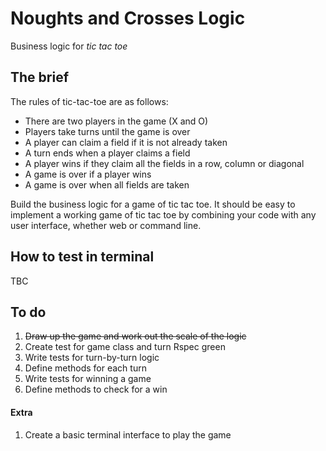 # Noughts and Crosses Logic
Business logic for *tic tac toe*

## The brief

The rules of tic-tac-toe are as follows:

* There are two players in the game (X and O)
* Players take turns until the game is over
* A player can claim a field if it is not already taken
* A turn ends when a player claims a field
* A player wins if they claim all the fields in a row, column or diagonal
* A game is over if a player wins
* A game is over when all fields are taken

Build the business logic for a game of tic tac toe. It should be easy to implement a working game of tic tac toe by combining your code with any user interface, whether web or command line.

## How to test in terminal
TBC

## To do
1. ~~Draw up the game and work out the scale of the logic~~
2. Create test for game class and turn Rspec green
3. Write tests for turn-by-turn logic
4. Define methods for each turn
5. Write tests for winning a game
6. Define methods to check for a win

#### Extra
1. Create a basic terminal interface to play the game
